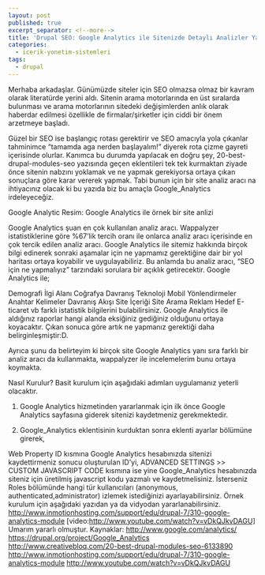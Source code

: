 ```yaml
---
layout: post
published: true
excerpt_separator: <!--more-->
title: 'Drupal SEO: Google Analytics ile Sitenizde Detaylı Analizler Yapın'
categories:
  - icerik-yonetim-sistemleri
tags:
  - drupal
---
```

Merhaba arkadaşlar. Günümüzde siteler için SEO olmazsa olmaz bir kavram olarak literatürde yerini aldı. Sitenin arama motorlarında en üst sıralarda bulunması ve arama motorlarının sitedeki değişimlerden anlık olarak haberdar edilmesi özellikle de firmalar/şirketler için ciddi bir önem arzetmeye başladı.

Güzel bir SEO ise başlangıç rotası gerektirir ve SEO amacıyla yola çıkanlar tahminimce “tamamda aga nerden başlayalım!” diyerek rota çizme gayreti içerisinde olurlar. Kanımca bu durumda yapılacak en doğru şey, 20-best-drupal-modules-seo yazısında geçen eklentileri tek tek kurmaktan ziyade önce sitenin nabzını yoklamak ve ne yapmak gerekiyorsa ortaya çıkan sonuçlara göre karar vererek yapmak. Tabi bunun için bir site analiz aracı na ihtiyacınız olacak ki bu yazıda biz bu amaçla Google_Analytics irdeleyeceğiz.

<!--more-->

Google Analytic
Resim: Google Analytics ile örnek bir site anlizi

Google Analytics şuan en çok kullanılan analiz aracı. Wappalyzer istatistiklerine göre %67’lik tercih oranı ile onlarca analiz aracı içerisinde en çok tercik edilen  analiz aracı. Google Analytics ile sitemiz hakkında birçok bilgi edinerek sonraki aşamalar için ne yapmamız gerektiğine dair bir yol haritası ortaya koyabilir ve uygulayabiliriz. Bu anlamda bu analiz aracı, “SEO için ne yapmalıyız” tarzındaki sorulara bir açıklık getirecektir. Google Analytics ile;

Demografi
İlgi Alanı
Coğrafya
Davranış
Teknoloji
Mobil
Yönlendirmeler
Anahtar Kelimeler
Davranış Akışı
Site İçeriği
Site Arama
Reklam
Hedef
E-ticaret
vb farklı istatistik bilgilerini bulabilirsiniz.
Google Analytics ile aldığınız raporlar hangi alanda eksiğiniz gediğiniz olduğunu ortaya koyacaktır. Çıkan sonuca göre artık ne yapmanız gerektiği daha belirginleşmiştir:D.

Ayrıca şunu da belirteyim ki birçok site Google Analytics yanı sıra farklı bir analiz aracı da kullanmakta, wappalyzer ile incelemelerim bunu ortaya koymakta.

Nasıl Kurulur?
Basit kurulum için aşağıdaki adımları uygulamanız yeterli olacaktır.

1. Google Analytics hizmetinden yararlanmak için ilk önce Google Analytics sayfasına giderek sitenizi kaydetmeniz gerekmektedir.

2. Google_Analytics eklentisinin kurduktan sonra eklenti ayarlar bölümüne girerek,

Web Property ID kısmına Google Analytics hesabınızda sitenizi kaydettirmeniz sonucu oluşturulan ID’yi,
ADVANCED SETTINGS >> CUSTOM JAVASCRIPT CODE kısmına ise yine Google_Analytics hesabınızda siteniz için üretilmiş javascript kodu yazmalı ve kaydetmelisiniz.
İsterseniz Roles bölümünde hangi tür kullanıcıları (anonymous, authenticated,administrator) izlemek istediğinizi ayarlayabilirsiniz.
Örnek kurulum için aşağıdaki yazıdan ya da vidyodan yararlanabilirsiniz.
http://www.inmotionhosting.com/support/edu/drupal-7/310-google-analytics-module
[video:http://www.youtube.com/watch?v=vDkQJkvDAGU]
Umarım yararlı olmuştur.
Kaynaklar:
http://www.google.com/analytics/
https://drupal.org/project/Google_Analytics
http://www.creativebloq.com/20-best-drupal-modules-seo-6133890
http://www.inmotionhosting.com/support/edu/drupal-7/310-google-analytics-module
http://www.youtube.com/watch?v=vDkQJkvDAGU
